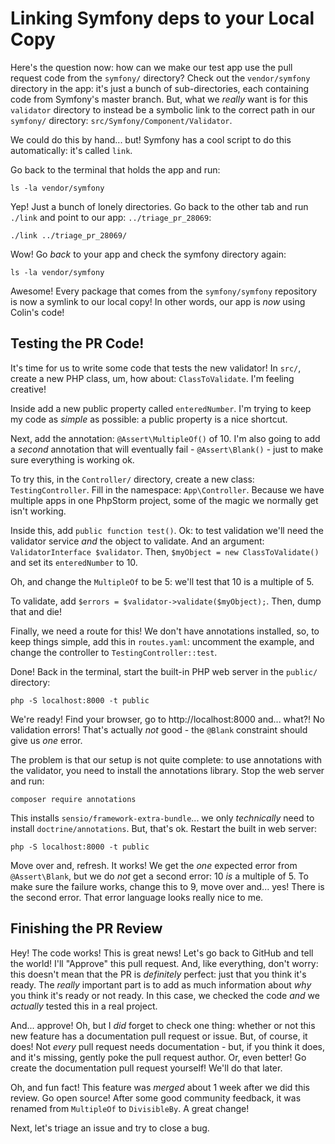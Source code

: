 # Linking Symfony deps to your Local Copy

Here's the question now: how can we make our test app use the pull request code from
the `symfony/` directory? Check out the `vendor/symfony` directory in the app:
it's just a bunch of sub-directories, each containing code from Symfony's master
branch. But, what we *really* want is for this `validator` directory to instead be
a symbolic link to the correct path in our `symfony/` directory:
`src/Symfony/Component/Validator`.

We could do this by hand... but! Symfony has a cool script to do this automatically:
it's called `link`.

Go back to the terminal that holds the app and run:

```terminal
ls -la vendor/symfony
```

Yep! Just a bunch of lonely directories. Go back to the other tab and run
`./link` and point to our app: `../triage_pr_28069`:

```terminal-silent
./link ../triage_pr_28069/
```

Wow! Go *back* to your app and check the symfony directory again:

```terminal
ls -la vendor/symfony
```

Awesome! Every package that comes from the `symfony/symfony` repository is now a
symlink to our local copy! In other words, our app is *now* using Colin's code!

## Testing the PR Code!

It's time for us to write some code that tests the new validator! In `src/`,
create a new PHP class, um, how about: `ClassToValidate`. I'm feeling creative!

Inside add a new public property called `enteredNumber`. I'm trying to keep my
code as *simple* as possible: a public property is a nice shortcut.

Next, add the annotation: `@Assert\MultipleOf()` of 10. I'm also going to add
a *second* annotation that will eventually fail - `@Assert\Blank()` - just to make
sure everything is working ok.

To try this, in the `Controller/` directory, create a new class: `TestingController`.
Fill in the namespace: `App\Controller`. Because we have multiple apps in one
PhpStorm project, some of the magic we normally get isn't working.

Inside this, add `public function test()`. Ok: to test validation we'll need the
validator service *and* the object to validate. And an argument:
`ValidatorInterface $validator`. Then, `$myObject = new ClassToValidate()` and
set its `enteredNumber` to 10.

Oh, and change the `MultipleOf` to be 5: we'll test that 10 is a multiple of 5.

To validate, add `$errors = $validator->validate($myObject);`. Then, dump that
and die!

Finally, we need a route for this! We don't have annotations installed, so, to
keep things simple, add this in `routes.yaml`: uncomment the example, and change
the controller to `TestingController::test`.

Done! Back in the terminal, start the built-in PHP web server in the `public/`
directory:

```terminal
php -S localhost:8000 -t public
```

We're ready! Find your browser, go to http://localhost:8000 and... what?! No validation
errors! That's actually *not* good - the `@Blank` constraint should give us *one*
error.

The problem is that our setup is not quite complete: to use annotations with the
validator, you need to install the annotations library. Stop the web server and
run:

```terminal
composer require annotations
```

This installs `sensio/framework-extra-bundle`... we only *technically* need
to install `doctrine/annotations`. But, that's ok. Restart the built in web server:

```terminal-silent
php -S localhost:8000 -t public
```

Move over and, refresh. It works! We get the *one* expected error from `@Assert\Blank`,
but we do *not* get a second error: 10 *is* a multiple of 5. To make sure the failure
works, change this to 9, move over and... yes! There is the second error. That
error language looks really nice to me.

## Finishing the PR Review

Hey! The code works! This is great news! Let's go back to GitHub and tell the world!
I'll "Approve" this pull request. And, like everything, don't worry: this doesn't
mean that the PR is *definitely* perfect: just that you think it's ready. The *really*
important part is to add as much information about *why* you think it's ready or
not ready. In this case, we checked the code *and* we *actually* tested this in
a real project.

And... approve! Oh, but I *did* forget to check one thing: whether or not this
new feature has a documentation pull request or issue. But, of course, it does!
Not *every* pull request needs documentation - but, if you think it does, and
it's missing, gently poke the pull request author. Or, even better! Go create the
documentation pull request yourself! We'll do that later.

Oh, and fun fact! This feature was *merged* about 1 week after we did this review.
Go open source! After some good community feedback, it was renamed from
`MultipleOf` to `DivisibleBy`. A great change!

Next, let's triage an issue and try to close a bug.
